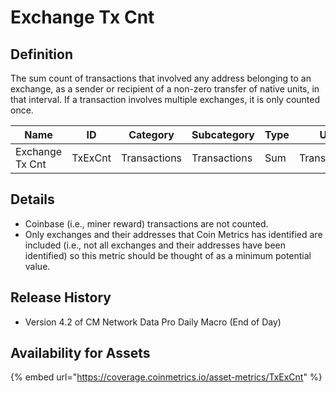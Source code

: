 # Exchange Tx Cnt

## Definition

The sum count of transactions that involved any address belonging to an exchange, as a sender or recipient of a non-zero transfer of native units, in that interval. If a transaction involves multiple exchanges, it is only counted once.

| Name            | ID      | Category     | Subcategory  | Type | Unit         | Interval |
| --------------- | ------- | ------------ | ------------ | ---- | ------------ | -------- |
| Exchange Tx Cnt | TxExCnt | Transactions | Transactions | Sum  | Transactions | 1 day    |

## Details

* Coinbase (i.e., miner reward) transactions are not counted.
* Only exchanges and their addresses that Coin Metrics has identified are included (i.e., not all exchanges and their addresses have been identified) so this metric should be thought of as a minimum potential value.

## Release History

* Version 4.2 of CM Network Data Pro Daily Macro (End of Day)

## Availability for Assets

{% embed url="https://coverage.coinmetrics.io/asset-metrics/TxExCnt" %}
